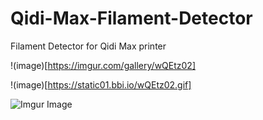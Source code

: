 # Qidi-Max-Filament-Detector
Filament Detector for Qidi Max printer


!(image)[https://imgur.com/gallery/wQEtz02]

!(image)[https://static01.bbi.io/wQEtz02.gif]


![Imgur Image](https://imgur.com/gallery/wQEtz02)
